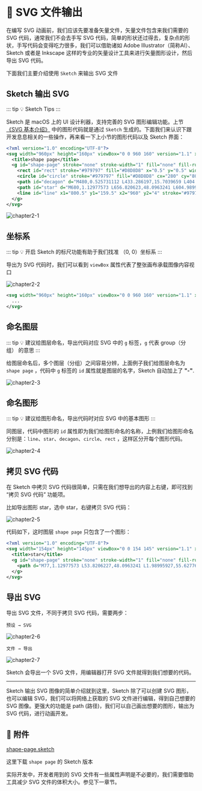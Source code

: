 # 📃 SVG 文件输出

在编写 SVG 动画前，我们应该先要准备矢量文件，矢量文件包含来我们需要的 SVG 代码，通常我们不会去手写 SVG 代码，简单的形状还过得去，复杂点的形状，手写代码会变得吃力很多，我们可以借助诸如 Adobe Illustrator（简称AI）、Sketch 或者是 Inkscape 这样的专业的矢量设计工具来进行矢量图形设计，然后导出 SVG 代码。

下面我们主要介绍使用 `Sketch` 来输出 SVG 文件

## Sketch 输出 SVG

::: tip
💡 Sketch Tips
:::

Sketch 是 macOS 上的 UI 设计利器，支持完善的 SVG 图形编辑功能。上节[《SVG 基本介绍》](chapter1.md) 中的图形代码就是通过 `Sketch` 生成的。下面我们来认识下跟开发息息相关的一些操作，再来看一下上小节的图形代码以及 Sketch 界面：

```xml
<?xml version="1.0" encoding="UTF-8"?>
<svg width="960px" height="160px" viewBox="0 0 960 160" version="1.1" xmlns="http://www.w3.org/2000/svg" xmlns:xlink="http://www.w3.org/1999/xlink">
  <title>shape page</title>
  <g id="shape-page" stroke="none" stroke-width="1" fill="none" fill-rule="evenodd">
    <rect id="rect" stroke="#979797" fill="#D8D8D8" x="0.5" y="0.5" width="159" height="159"></rect>
    <circle id="circle" stroke="#979797" fill="#D8D8D8" cx="280" cy="80" r="79.5"></circle>
    <path id="decagon" d="M480,0.525731112 L433.286197,15.7039659 L404.415479,55.4411003 L404.415479,104.5589 L433.286197,144.296034 L480,159.474269 L526.713803,144.296034 L555.584521,104.5589 L555.584521,55.4411003 L526.713803,15.7039659 L480,0.525731112 Z" stroke="#979797" fill="#D8D8D8"></path>
    <path id="star" d="M680,1.12977573 L656.820623,48.0963241 L604.989959,55.6277604 L642.49498,92.1861198 L633.641245,143.807352 L680,119.435112 L726.358755,143.807352 L717.50502,92.1861198 L755.010041,55.6277604 L703.179377,48.0963241 L680,1.12977573 Z" stroke="#979797" fill="#D8D8D8"></path>
    <line id="line" x1="800.5" y1="159.5" x2="960" y2="4" stroke="#979797" stroke-linecap="square"></line>
  </g>
</svg>
```

![chapter2-1](public/chapter2-1.png)

## 坐标系

::: tip
💡 开启 Sketch 的标尺功能有助于我们找准 （0, 0）坐标系
:::

导出为 SVG 代码时，我们可以看到 `viewBox` 属性代表了整张画布承载图像内容视口

![chapter2-2](public/chapter2-2.png)

```xml
<svg width="960px" height="160px" viewBox="0 0 960 160" version="1.1" xmlns="http://www.w3.org/2000/svg" xmlns:xlink="http://www.w3.org/1999/xlink">
  ...
</svg>
```

## 命名图层

::: tip
💡 建议给图层命名，导出代码对应 SVG 中的 `g` 标签，`g` 代表 group（分组） 的意思
:::

给图层命名后，多个图层（分组）之间容易分辨，上面例子我们给图层命名为 `shape page` ，代码中 `g` 标签的 `id` 属性就是图层的名字，Sketch 自动加上了 **"-"**.

![chapter2-3](public/chapter2-3.png)

## 命名图形

::: tip
💡 建议给图形命名，导出代码时对应 SVG 中的基本图形
:::

同图层，代码中图形的 `id` 属性即为我们给图形命名的名称，上例我们给图形命名分别是：`line`、`star`、`decagon`、`circle`、`rect` ，这样区分开每个图形代码。

![chapter2-4](public/chapter2-4.png)

## 拷贝 SVG 代码

在 Sketch 中拷贝 SVG 代码很简单，只需在我们想导出的内容上右键，即可找到 “拷贝 SVG 代码” 功能项。

比如导出图形 star，选中 star，右键拷贝 SVG 代码：

![chapter2-5](public/chapter2-5.gif)

代码如下，这时图层 `shape page` 只包含了一个图形：

```xml
<?xml version="1.0" encoding="UTF-8"?>
<svg width="154px" height="145px" viewBox="0 0 154 145" version="1.1" xmlns="http://www.w3.org/2000/svg" xmlns:xlink="http://www.w3.org/1999/xlink">
  <title>star</title>
  <g id="shape-page" stroke="none" stroke-width="1" fill="none" fill-rule="evenodd">
    <path d="M77,1.12977573 L53.8206227,48.0963241 L1.98995927,55.6277604 L39.4949796,92.1861198 L30.6412453,143.807352 L77,119.435112 L123.358755,143.807352 L114.50502,92.1861198 L152.010041,55.6277604 L100.179377,48.0963241 L77,1.12977573 Z" id="star" stroke="#979797" fill="#D8D8D8"></path>
  </g>
</svg>
```

## 导出 SVG

导出 SVG 文件，不同于拷贝 SVG 代码，需要两步：

`预设 → SVG`

![chapter2-6](public/chapter2-6.png)

`文件 → 导出`

![chapter2-7](public/chapter2-7.png)

Sketch 会导出一个 SVG 文件，用编辑器打开 SVG 文件就得到我们想要的代码。

---

Sketch 输出 SVG 图像的简单介绍就到这里，Sketch 除了可以创建 SVG 图形，也可以编辑 SVG，我们可以将网络上获取的 SVG 文件进行编辑，得到自己想要的 SVG 图像。更强大的功能是 path (路径)，我们可以自己画出想要的图形，输出为 SVG 代码，进行动画开发。

## 📎 附件

[shape-page.sketch](https://github.com/xiaoluoboding/svg-animation-booklet/blob/main/docs/public/shape-page.sketch)

这里下载 `shape page` 的 Sketch 版本

实际开发中，开发者用到的 SVG 文件有一些属性声明是不必要的，我们需要借助工具减少 SVG 文件的体积大小。参见下一章节。
